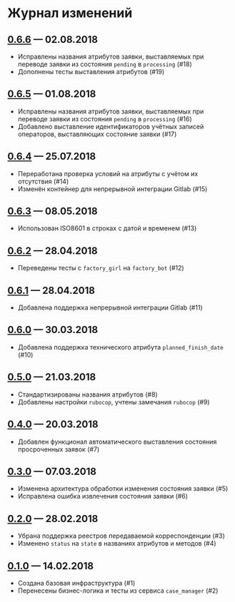 # Журнал изменений

## [0.6.6] — 02.08.2018

-   Исправлены названия атрибутов заявки, выставляемых при переводе заявки из
    состояния `pending` в `processing` (#18)
-   Дополнены тесты выставления атрибутов (#19)

## [0.6.5] — 01.08.2018

-   Исправлены названия атрибутов заявки, выставляемых при переводе заявки из
    состояния `pending` в `processing` (#16)
-   Добавлено выставление идентификаторов учётных записей операторов,
    выставляющих состояние заявки (#17)

## [0.6.4] — 25.07.2018

-   Переработана проверка условий на атрибуты с учётом их отсутствия (#14)
-   Изменён контейнер для непрерывной интеграции Gitlab (#15)

## [0.6.3] — 08.05.2018

-   Использован ISO8601 в строках с датой и временем (#13)

## [0.6.2] — 28.04.2018

-   Переведены тесты с `factory_girl` на `factory_bot` (#12)

## [0.6.1] — 28.04.2018

-   Добавлена поддержка непрерывной интеграции Gitlab (#11)

## [0.6.0] — 30.03.2018

-   Добавлена поддержка технического атрибута `planned_finish_date` (#10)

## [0.5.0] — 21.03.2018

-   Стандартизированы названия атрибутов (#8)
-   Добавлены настройки `rubocop`, учтены замечания `rubocop` (#9)

## [0.4.0] — 20.03.2018

-   Добавлен функционал автоматического выставления состояния просроченных
    заявок (#7)

## [0.3.0] — 07.03.2018

-   Изменена архитектура обработки изменения состояния заявки (#5)
-   Исправлена ошибка извлечения состояния заявки (#6)

## [0.2.0] — 28.02.2018

-   Убрана поддержка реестров передаваемой корреспонденции (#3)
-   Изменено `status` на `state` в названиях атрибутов и методов (#4)

## [0.1.0] — 14.02.2018

-   Создана базовая инфраструктура (#1)
-   Перенесены бизнес-логика и тесты из сервиса `case_manager` (#2)

[0.6.6]: http://gitlab.it.vm/gems/mfc_case/compare/0.6.5...0.6.6
[0.6.5]: http://gitlab.it.vm/gems/mfc_case/compare/0.6.4...0.6.5
[0.6.4]: http://gitlab.it.vm/gems/mfc_case/compare/0.6.3...0.6.4
[0.6.3]: http://gitlab.it.vm/gems/mfc_case/compare/0.6.2...0.6.3
[0.6.2]: http://gitlab.it.vm/gems/mfc_case/compare/0.6.1...0.6.2
[0.6.1]: http://gitlab.it.vm/gems/mfc_case/compare/0.6.0...0.6.1
[0.6.0]: http://gitlab.it.vm/gems/mfc_case/compare/0.5.0...0.6.0
[0.5.0]: http://gitlab.it.vm/gems/mfc_case/compare/0.4.0...0.5.0
[0.4.0]: http://gitlab.it.vm/gems/mfc_case/compare/0.3.0...0.4.0
[0.3.0]: http://gitlab.it.vm/gems/mfc_case/compare/0.2.0...0.3.0
[0.2.0]: http://gitlab.it.vm/gems/mfc_case/compare/0.1.0...0.2.0
[0.1.0]: http://gitlab.it.vm/gems/mfc_case/compare/aad36b323de28da0a086f052ff7c0a37b62490a5...0.1.0
